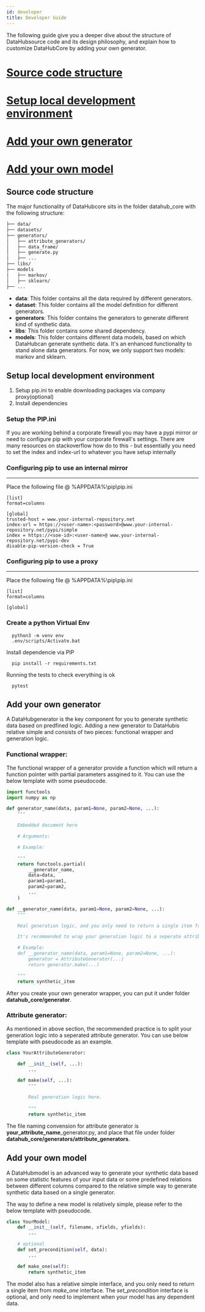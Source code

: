 ```yaml
---
id: developer
title: Developer Guide
---
```


The following guide give you a deeper dive about the structure of DataHubsource code and its design philosophy, and explain how to customize DataHubCore by adding your own generator.

# [Source code structure](#source-code-strcture)
# [Setup local development environment](#setup-local-development-environment)
# [Add your own generator](#add-your-own-generator)
# [Add your own model](#add-your-own-model)

## <a name="source-code-strcture"></a>Source code structure

The major functionality of DataHubcore sits in the folder datahub_core with the following structure:

``` bash
├── data/
├── datasets/
├── generators/
│   ├── attribute_generators/
│   ├── data_frame/
│   ├── generate.py
│   ├── ...
├── libs/
├── models
│   ├── markov/
│   ├── sklearn/
├── ...
```

* **data**: This folder contains all the data required by different generators.
* **dataset**: This folder contains all the model definition for different generators.
* **generators**: This folder contains the generators to generate different kind of synthetic data.
* **libs**: This folder contains some shared dependency.
* **models**: This folder contains different data models, based on which DataHubcan generate synthetic data. It's an enhanced functionality to stand alone data generators. For now, we only support two models: markov and sklearn.

## <a name="setup-local-development-environment"></a>Setup local development environment

1. Setup pip.ini to enable downloading packages via company proxy(optional)
2. Install dependencies

### Setup the PIP.ini

If you are working behind a corporate firewall you may have a pypi mirror or
need to configure pip with your corporate firewall's settings. There are many resources
on stackoverflow how do to this - but essentially you need to set the index and index-url
to whatever you have setup internally

### Configuring pip to use an internal mirror

----------------------------------------------
Place the following file @ %APPDATA%\pip\pip.ini

```shellS
[list]
format=columns

[global]
trusted-host = www.your-internal-repository.net
index-url = https://<user-name>:<password>@www.your-internal-repository.net/pypi/simple
index = https://<soe-id>:<user-name>@ www.your-internal-repository.net/pypi-dev
disable-pip-version-check = True
```

### Configuring pip to use a proxy

----------------------------------------------
Place the following file @ %APPDATA%\pip\pip.ini

```shellS
[list]
format=columns

[global]

```

### Create a python Virtual Env

``` shell
  python3 -m venv env
  .env/scripts/Activate.bat
```

Install dependencie via PIP

``` shell
  pip install -r requirements.txt
```

Running the tests to check everything is ok

``` shell
  pytest
```

## <a name="add-your-own-generator"></a>Add your own generator

A DataHubgenerator is the key component for you to generate synthetic data based on predfined logic. Adding a new generator to DataHubis relative simple and consists of two pieces: functional wrapper and generation logic.

### Functional wrapper:

The functional wrapper of a generator provide a function which will return a function pointer with partial parameters assgined to it. You can use the below template with some pseudocode.

```python
import functools
import numpy as np

def generator_name(data, param1=None, param2=None, ...):
    """

    Embedded document here

    # Arguments:

    # Example:

    """
    return functools.partial(
        __generator_name,
        data=data,
        param1=param1,
        param2=param2,
        ...
    )

def __generator_name(data, param1=None, param2=None, ...):
    """

    Real generation logic, and you only need to return a single item from this function.

    It's recommended to wrap your generation logic to a seperate attribute generator.

    # Example:
    def __generator_name(data, param1=None, param2=None, ...):
        generator = AttributeGenerator(...)
        return generator.make(...)

    """
    return synthetic_item
```

After you create your own generator wrapper, you can put it under folder **datahub_core/generator**.

### Attribute generator:

As mentioned in above section, the recommended practice is to split your generation logic into a seperated attribute generator. You can use below template with pseudocode as an example.

```python
class YourAttributeGenerator:

    def __init__(self, ...):
        ...

    def make(self, ...):
        """

        Real generation logic here.
        
        """
        return synthetic_item
```

The file naming convension for attribute generator is **your_attribute_name**_generator.py, and place that file under folder **datahub_core/generators/attribute_generators**.

## <a name="add-your-own-model"></a>Add your own model

A DataHubmodel is an advanced way to generate your synthetic data based on some statistic features of your input data or some predefined relations between different columns compared to the relative simple way to generate synthetic data based on a single generator.

The way to define a new model is relatively simple, please refer to the below template with pseudocode.

```python
class YourModel:
    def __init__(self, filename, xfields, yfields):
        ...

    # optional
    def set_precondition(self, data):
        ...

    def make_one(self):
        return synthetic_item
```

The model also has a relative simple interface, and you only need to return a single item from *make_one* interface. The *set_precondition* interface is optional, and only need to implement when your model has any dependent data.